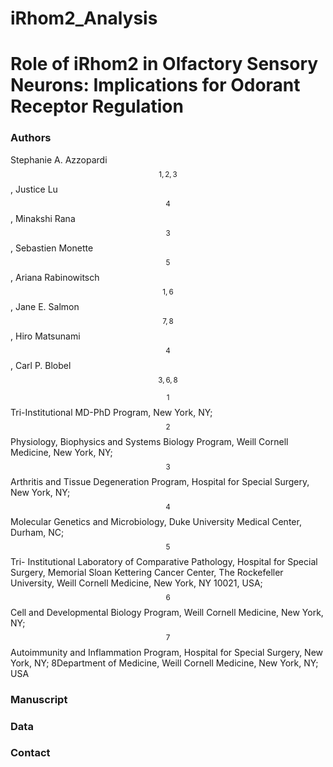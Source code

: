 # iRhom2_Analysis

# Role of iRhom2 in Olfactory Sensory Neurons: Implications for Odorant Receptor Regulation

### Authors 
Stephanie A. Azzopardi$$^{1,2,3}$$, Justice Lu$$^{4}$$, Minakshi Rana$$^{3}$$, Sebastien Monette$$^{5}$$, Ariana Rabinowitsch$$^{1,6}$$, Jane E. Salmon$$^{7,8}$$, Hiro Matsunami$$^{4}$$, Carl P. Blobel$$^{3,6,8}$$

$$^{1}$$Tri-Institutional MD-PhD Program, New York, NY; 
$$^{2}$$Physiology, Biophysics and Systems Biology Program, Weill Cornell Medicine, New York, NY; 
$$^{3}$$Arthritis and Tissue Degeneration Program, Hospital for Special Surgery, New York, NY; 
$$^{4}$$Molecular Genetics and Microbiology, Duke University Medical Center, Durham, NC; 
$$^{5}$$Tri- Institutional Laboratory of Comparative Pathology, Hospital for Special Surgery, Memorial Sloan Kettering Cancer Center, The Rockefeller University, Weill Cornell Medicine, New York, NY 10021, USA; 
$$^{6}$$Cell and Developmental Biology Program, Weill Cornell Medicine, New York, NY;  
$$^{7}$$Autoimmunity and Inflammation Program, Hospital for Special Surgery, New York, NY; 8Department of Medicine, Weill Cornell Medicine, New York, NY; USA

### Manuscript

### Data


### Contact

